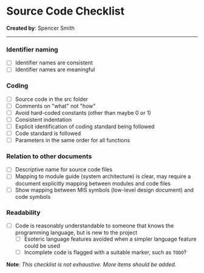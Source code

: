 # Source Code Checklist

**Created by**: Spencer Smith

---
### Identifier naming
  - [ ] Identifier names are consistent
  - [ ] Identifier names are meaningful

### Coding
  - [ ] Source code in the src folder
  - [ ] Comments on "what" not "how"
  - [ ] Avoid hard-coded constants (other than maybe 0 or 1)
  - [ ] Consistent indentation
  - [ ] Explicit identification of coding standard being followed
  - [ ] Code standard is followed
  - [ ] Parameters in the same order for all functions

### Relation to other documents
  - [ ] Descriptive name for source code files
  - [ ] Mapping to module guide (system architecture) is clear, may require a
    document explicitly mapping between modules and code files
  - [ ] Show mapping between MIS symbols (low-level design document) and code
  symbols

### Readability
- [ ] Code is reasonably understandable to someone that knows the
    programming language, but is new to the project
  - [ ] Esoteric language features avoided when a simpler language feature
    could be used
  - [ ] Incomplete code is flagged with a suitable marker, such as `TODO`?

**Note**: *This checklist is not exhaustive. More items should be added.*